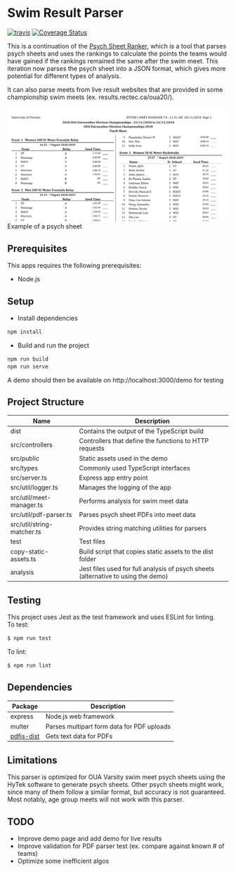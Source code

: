 # Swim Result Parser

[![travis](https://travis-ci.org/myh999/swim-result-parser.svg?branch=main)](https://travis-ci.org/myh999/swim-result-parser?branch=master)
[![Coverage Status](https://coveralls.io/repos/github/myh999/swim-result-parser/badge.svg?branch=main)](https://coveralls.io/github/myh999/swim-result-parser?branch=main)

This is a continuation of the [Psych Sheet Ranker](https://github.com/myh999/psych-sheet-ranker/), which is a tool that parses psych sheets and uses the rankings to calculate the points the teams would have gained if the rankings remained the same after the swim meet. This iteration now parses the psych sheet into a JSON format, which gives more potential for different types of analysis.

It can also parse meets from live result websites that are provided in some championship swim meets (ex. results.rectec.ca/oua20/).

![Example Psych Sheet](images/psych-sheet-example.jpg)
Example of a psych sheet

## Prerequisites
This apps requires the following prerequisites:
* Node.js

## Setup

* Install dependencies
```bash
npm install
```

* Build and run the project
```bash
npm run build
npm run serve
```

A demo should then be available on http://localhost:3000/demo for testing

## Project Structure

| Name | Description |
|-----------|-----------|
| dist | Contains the output of the TypeScript build |
| src/controllers | Controllers that define the functions to HTTP requests |
| src/public | Static assets used in the demo |
| src/types | Commonly used TypeScript interfaces |
| src/server.ts | Express app entry point |
| src/util/logger.ts | Manages the logging of the app |
| src/util/meet-manager.ts | Performs analysis for swim meet data |
| src/util/pdf-parser.ts | Parses psych sheet PDFs into meet data |
| src/util/string-matcher.ts | Provides string matching utilities for parsers
| test | Test files |
| copy-static-assets.ts | Build script that copies static assets to the dist folder |
| analysis | Jest files used for full analysis of psych sheets (alternative to using the demo) |

## Testing
This project uses Jest as the test framework and uses ESLint for linting.  
To test:
```bash
$ npm run test
```

To lint:
```bash
$ npm run lint
```

## Dependencies
| Package | Description |
|-----------|-----------|
| express | Node.js web framework |
| multer | Parses multipart form data for PDF uploads |
| [pdfjs-dist](https://mozilla.github.io/pdf.js/) | Gets text data for PDFs |

## Limitations
This parser is optimized for OUA Varsity swim meet psych sheets using the HyTek software to generate psych sheets. Other psych sheets might work, since many of them follow a similar format, but accuracy is not guaranteed. Most notably, age group meets will not work with this parser.

## TODO
* Improve demo page and add demo for live results
* Improve validation for PDF parser test (ex. compare against known # of teams)
* Optimize some inefficient algos

